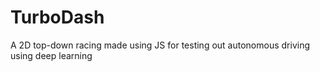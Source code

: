 # TurboDash
A 2D top-down racing made using JS for testing out autonomous driving using deep learning
